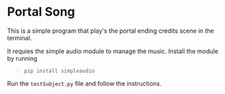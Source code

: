 # Portal Song
This is a simple program that play's the portal ending credits scene in the terminal.

It requies the simple audio module to manage the music.
Install the module by running
>`pip install simpleaudio`

Run the `testSubject.py` file and follow the instructions.
